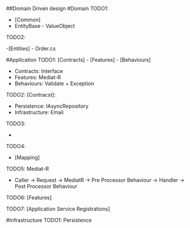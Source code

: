 ##Domain Driven design
#Domain
TODO1:

-   [Common]
-   EntityBase - ValueObject

TODO2:

-[Entities] - Order.cs

#Application
TODO1: [Contracts] - [Features] - [Behaviours]

-   Contracts: Interface
-   Features: Mediat-R
-   Behaviours: Validate + Exception

TODO2:
[Contracst]:

-   Persistence: IAsyncRepository
-   Infrastructure: Email

TODO3:

-   [models]: Email.cs

TODO4:

-   [Mapping]

TODO5: Mediat-R

-   Caller -> Request -> MediatR -> Pre Processor Behaviour -> Handler -> Post Processor Behaviour

TODO6: [Features]

TODO7: [Application Service Registrations]

#Infrastructure
TODO1: Persistence
